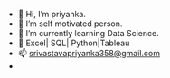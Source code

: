 - 👋 Hi, I’m priyanka.
- 👀 I’m self motivated person.
- 🌱 I’m currently learning Data Science.
- 💞️ Excel| SQL| Python|Tableau
- 📫 srivastavapriyanka358@gmail.com
- 

<!---
PriyankaSri12/PriyankaSri12 is a ✨ special ✨ repository because its `README.md` (this file) appears on your GitHub profile.
You can click the Preview link to take a look at your changes.
--->
